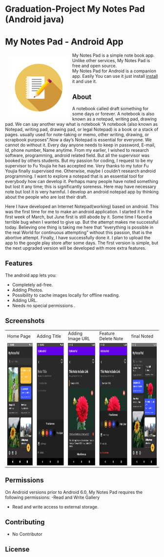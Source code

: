 # Graduation-Project My Notes Pad (Android java)
# My Notes Pad - Android App 

<img src="/Others/Images/notes_launcher.png" align="left"
width="200" hspace="10" vspace="10">

My Notes Pad is a simple note book app.  
Unlike other services, My Notes Pad is free and open source.  
My Notes Pad for Android is a companion app. Easily You can use it just install [install](https://github.com/MD-Anower/Graduation-Project-My-Notes-Pad-Android/raw/main/app/release/app-release.apk) it and use it.


<!---

<p align="left">
<a href="https://play.google.com/store/apps/details?id=fr.gaulupeau.apps.InThePoche">
    <img alt="Get it on Google Play"
        height="80"
        src="https://play.google.com/intl/en_us/badges/images/generic/en_badge_web_generic.png" />
</a>  
<a href="https://f-droid.org/app/fr.gaulupeau.apps.InThePoche">
    <img alt="Get it on F-Droid"
        height="80"
        src="https://f-droid.org/badge/get-it-on.png" />
        </a>
        </p>

-->



## About

A notebook called draft something for some days or forever. A notebook is also known as a notepad, writing pad, drawing pad.
We can say another way what is notebook “A notebook (also known as Notepad, writing pad, drawing pad, or legal Notepad) is a book or a stack of pages.
usually used for note-taking or memo, other writing, drawing, or scrapbook purposes”.Now a day’s Notepad is essential for everyone.
We cannot do without it. Every day anyone needs to keep in password, E-mail, Id, phone number, Name anytime.
From my earlier, I wished to research software, programming, android related field. But all the supervisor was booked by others students.
But my passion for coding, I request to be my supervisor to Fu Youjia he has accepted me. Very thanks to my tutor Fu Youjia finally supervised me.
Otherwise, maybe I couldn’t research android programming. I want to explore a notepad that is an essential tool for everybody how can develop it.
Perhaps many people have noted something but lost it any time; this is significantly soreness. Here may have necessary note but lost it is very harmful.
I develop an android notepad app by thinking about the people who are lost their draft. 

Here I have developed an Internet Notepad(working) based on android.
This was the first time for me to make an android application. I started it in the first week of March, but June first is still abode by it.
Some time I faced a terrible bug when I wanted to give up. But the attempt makes me successful today.
Believing one thing is taking me here that “everything is possible in the real World for continuous attempting” without this passion, that is the abortive attempt.
Finally, I have successfully done it. I plan to upload the app to the google play store after some days.
The first version is simple, but the next upgraded version will be developed with more extra features.


## Features

The android app lets you:
- Completely ad-free.
- Adding Photos.
- Possibility to cache images locally for offline reading.
- Adding URL.
- Needs no special permissions .

## Screenshots
<!---
[<img src="/Others/Images/Screenshot_1622712307.png" align="left"
width="200"
    hspace="10" vspace="10">](/Others/Images/Screenshot_1622712307.png)
[<img src="/Others/Images/Screenshot_1622784213.png" align="center"
width="200"
    hspace="10" vspace="10">](/Others/Images/Screenshot_1622784213.png)
    
[<img src="/Others/Images/Screenshot_1622712818.png" align="left"
width="200"
    hspace="10" vspace="10">](Screenshot_1622712818.png)
[<img src="/Others/Images/Screenshot_1622783169.png" align="center"
width="200"
    hspace="10" vspace="10">](/Others/Images/Screenshot_1622783169.png)

[<img src="/Others/Images/Screenshot_1622784131.png" align="left"
width="200"
    hspace="10" vspace="10">](/Others/Images/Screenshot_1622784131.png)
[<img src="/Others/Images/Screenshot_1622784201.png" align="center"
width="200"
    hspace="10" vspace="10">](/Others/Images/Screenshot_1622784201.png)
    
    -->
    
<table>
  <tr>
    <td>Home Page</td>
     <td> Adding Title </td>
     <td> Adding Image URL </td>
     <td> Feature Delete Note </td>
     <td> final Noted </td>
  </tr>
  <tr>
    <td><img src="/Others/Images/Screenshot_1622712307.png" width=200 height=400></td>
    <td><img src="/Others/Images/Screenshot_1622712818.png" width=200 height=400></td>
    <td><img src="/Others/Images/Screenshot_1622784131.png" width=200 height=400></td>
    <td><img src="/Others/Images/Screenshot_1622784201.png" width=200 height=400></td>
    <td><img src="/Others/Images/Screenshot_1622784213.png" width=200 height=400></td>
  </tr>
 </table>

## Permissions

On Android versions prior to Android 6.0, My Notes Pad requires the following permissions:
-Read and Write Gallery
- Read and write access to external storage.


## Contributing

<!---
wallabag app is a free and open source project developed by volunteers. Any contributions are welcome. Here are a few ways you can help:
 * [Report bugs and make suggestions.](https://github.com/wallabag/android-app/issues)
 * [Translate the app](https://hosted.weblate.org/projects/wallabag/android-app/) (you don't have to create an account).
 * Write some code. Please follow the code style used in the project to make a review process faster.
-->
 * No Contributor

## License
<!--
This application is released under GNU GPLv3 (see [LICENSE](LICENSE)).
Some of the used libraries are released under different licenses.
-->
